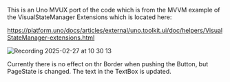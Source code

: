 This is an Uno MVUX port of the code which is from the MVVM example of the VisualStateManager Extensions which is located here:

 https://platform.uno/docs/articles/external/uno.toolkit.ui/doc/helpers/VisualStateManager-extensions.html 
 
 ![Recording 2025-02-27 at 10 30 13](https://github.com/user-attachments/assets/94ea89bb-b98c-495c-99ea-b5e093aacc2b)

Currently there is no effect on thr Border when pushing the Button, but PageState is changed. The text in the TextBox is updated.
